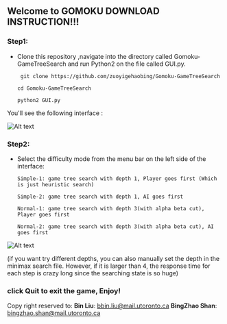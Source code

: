 ## Welcome to GOMOKU DOWNLOAD INSTRUCTION!!!


### Step1: 
* Clone this repository ,navigate into the directory called Gomoku-GameTreeSearch and run Python2 on the file called GUI.py.

    ` git clone https://github.com/zuoyigehaobing/Gomoku-GameTreeSearch`

    ` cd Gomoku-GameTreeSearch `

    ` python2 GUI.py `

You'll see the following interface :

![Alt text](https://github.com/zuoyigehaobing/Gomoku-GameTreeSearch/blob/master/img/instruction2.png?raw=true "Interface")

### Step2:
* Select the difficulty mode from the menu bar on the left side of the interface:

    `Simple-1: game tree search with depth 1, Player goes first (Which is just heuristic search)`

    `Simple-2: game tree search with depth 1, AI goes first`

    `Normal-1: game tree search with depth 3(with alpha beta cut), Player goes first`

    `Normal-2: game tree search with depth 3(with alpha beta cut), AI goes first`

![Alt text](https://github.com/zuoyigehaobing/Gomoku-GameTreeSearch/blob/master/img/instruction3.png?raw=true "Mode")

(if you want try different depths, you can also manually set the depth in the minimax search file. However, if it is larger than 4, the response time for each step is crazy long since the searching state is so huge)

### click Quit to exit the game, Enjoy!

Copy right reserved to: **Bin Liu**: bbin.liu@mail.utoronto.ca  **BingZhao Shan**: bingzhao.shan@mail.utoronto.ca
